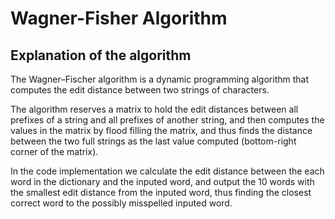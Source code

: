 # **Wagner-Fisher Algorithm**

## Explanation of the algorithm

The Wagner–Fischer algorithm is a dynamic programming algorithm that computes the edit distance between two strings of characters.

The algorithm reserves a matrix to hold the edit distances between all prefixes of a string and all prefixes of another string, and then computes the values in the matrix by flood filling the matrix, and thus finds the distance between the two full strings as the last value computed (bottom-right corner of the matrix).

In the code implementation we calculate the edit distance between the each word in the dictionary and the inputed word, and output the 10 words with the smallest edit distance from the inputed word, thus finding the closest correct word to the possibly misspelled inputed word.